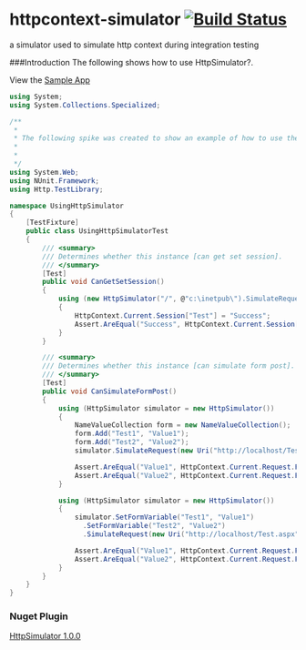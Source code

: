 httpcontext-simulator [![Build Status](https://travis-ci.org/ferronrsmith/httpcontext-simulator.png)](https://travis-ci.org/ferronrsmith/httpcontext-simulator)
=====================

a simulator used to simulate http context during integration testing


###Introduction
The following shows how to use HttpSimulator?.

View the [Sample App](https://github.com/ferronrsmith/-httpcontext-simulator-example)

```csharp
using System;
using System.Collections.Specialized;

/**
 *
 * The following spike was created to show an example of how to use the HttpSimuator library
 *
 *
 */
using System.Web;
using NUnit.Framework;
using Http.TestLibrary;

namespace UsingHttpSimulator
{
    [TestFixture]
    public class UsingHttpSimulatorTest
    {
        /// <summary>
        /// Determines whether this instance [can get set session].
        /// </summary>
        [Test]
        public void CanGetSetSession()
        {
            using (new HttpSimulator("/", @"c:\inetpub\").SimulateRequest())
            {
                HttpContext.Current.Session["Test"] = "Success";
                Assert.AreEqual("Success", HttpContext.Current.Session["Test"]);
            }
        }

        /// <summary>
        /// Determines whether this instance [can simulate form post].
        /// </summary>
        [Test]
        public void CanSimulateFormPost()
        {
            using (HttpSimulator simulator = new HttpSimulator())
            {
                NameValueCollection form = new NameValueCollection();
                form.Add("Test1", "Value1");
                form.Add("Test2", "Value2");
                simulator.SimulateRequest(new Uri("http://localhost/Test.aspx"), form);

                Assert.AreEqual("Value1", HttpContext.Current.Request.Form["Test1"]);
                Assert.AreEqual("Value2", HttpContext.Current.Request.Form["Test2"]);
            }

            using (HttpSimulator simulator = new HttpSimulator())
            {
                simulator.SetFormVariable("Test1", "Value1")
                  .SetFormVariable("Test2", "Value2")
                  .SimulateRequest(new Uri("http://localhost/Test.aspx"));

                Assert.AreEqual("Value1", HttpContext.Current.Request.Form["Test1"]);
                Assert.AreEqual("Value2", HttpContext.Current.Request.Form["Test2"]);
            }
        }
    }
}
```

### Nuget Plugin

[HttpSimulator 1.0.0](http://www.nuget.org/packages/HttpSimulator/)
